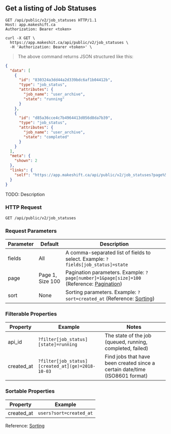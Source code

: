 ## Get a listing of Job Statuses

```http
GET /api/public/v2/job_statuses HTTP/1.1
Host: app.makeshift.ca
Authorization: Bearer <token>
```

```shell
curl -X GET \
  https://app.makeshit.ca/api/public/v2/job_statuses \
  -H 'Authorization: Bearer <token>' \
```

> The above command returns JSON structured like this:

```json
{
  "data": [
    {
      "id": "830324a3dd44a2d339bdc6af1b04412b",
      "type": "job_status",
      "attributes": {
        "job_name": "user_archive",
        "state": "running"
      }
    },
    {
      "id": "d85a36cce4c7b4964413d056d8da7b39",
      "type": "job_status",
      "attributes": {
        "job_name": "user_archive",
        "state": "completed"
      }
    }
  ],
  "meta": {
    "shown": 2
  },
  "links": {
    "self": "https://app.makeshift.ca/api/public/v2/job_statuses?page%5Bnumber%5D=1&page%5Bsize%5D=100"
  }
}
```

TODO: Description

### HTTP Request

`GET /api/public/v2/job_statuses`

### Request Parameters

Parameter | Default | Description
--------- | ------- | -----------
fields | All | A comma-separated list of fields to select. Example: `?fields[job_status]=state`
page | Page 1, Size 100 | Pagination parameters. Example: `?page[number]=1&page[size]=100` (Reference: <a href='#pagination'>Pagination</a>)
sort | None | Sorting parameters. Example: `?sort=created_at` (Reference: <a href='#sorting'>Sorting</a>)

### Filterable Properties

Property | Example | Notes
-------- | ------- | -----
api_id | `?filter[job_status][state]=running` | The state of the job (queued, running, completed, failed)
created_at | `?filter[job_status][created_at](ge)=2018-10-03` | Find jobs that have been created since a certain date/time (ISO8601 format)

### Sortable Properties

Property | Example
-------- | -------
created_at | `users?sort=created_at`

Reference: <a href='#sorting'>Sorting</a>
